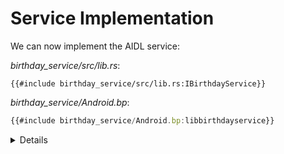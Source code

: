 # Service Implementation

We can now implement the AIDL service:

*birthday_service/src/lib.rs*:

```rust,ignore
{{#include birthday_service/src/lib.rs:IBirthdayService}}
```

*birthday_service/Android.bp*:

```javascript
{{#include birthday_service/Android.bp:libbirthdayservice}}
```

<details>

* Point out the path to the generated `IBirthdayService` trait, and explain why
  each of the segments is necessary.
* TODO: What does the `binder::Interface` trait do? Are there methods to
  override? Where source?

</details>
